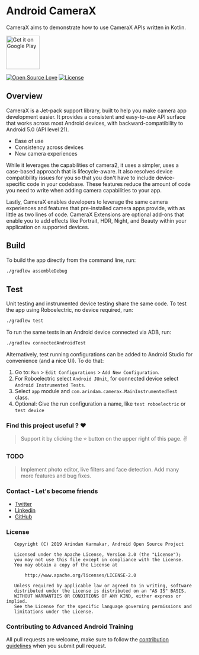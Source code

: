 # Android CameraX

CameraX aims to demonstrate how to use CameraX APIs written in Kotlin.

[<img src="https://play.google.com/intl/en_us/badges/images/generic/en_badge_web_generic.png" 
alt="Get it on Google Play" height="90">](https://play.google.com/store/apps/details?id=com.arindam.camerax)

[![Open Source Love](https://badges.frapsoft.com/os/v1/open-source.svg?v=102)](https://opensource.org/licenses/Apache-2.0)
[![License](https://img.shields.io/badge/license-Apache%202.0-blue.svg)](LICENSE)

## Overview

CameraX is a Jet-pack support library, built to help you make camera app development easier. It 
provides a consistent and easy-to-use API surface that works across most Android devices, with 
backward-compatibility to Android 5.0 (API level 21).

- Ease of use
- Consistency across devices
- New camera experiences

While it leverages the capabilities of camera2, it uses a simpler, uses a case-based approach that 
is lifecycle-aware. It also resolves device compatibility issues for you so that you don't have to 
include device-specific code in your codebase. These features reduce the amount of code you need 
to write when adding camera capabilities to your app.

Lastly, CameraX enables developers to leverage the same camera experiences and features that 
pre-installed camera apps provide, with as little as two lines of code. CameraX Extensions are 
optional add-ons that enable you to add effects like Portrait, HDR, Night, and Beauty within your 
application on supported devices.

## Build

To build the app directly from the command line, run:
```sh
./gradlew assembleDebug
```

## Test

Unit testing and instrumented device testing share the same code. To test the app using Roboelectric, no device required, run:
```sh
./gradlew test
```

To run the same tests in an Android device connected via ADB, run:
```sh
./gradlew connectedAndroidTest
```

Alternatively, test running configurations can be added to Android Studio for convenience (and a nice UI). To do that:
1. Go to: `Run` > `Edit Configurations` > `Add New Configuration`.
1. For Roboelectric select `Android JUnit`, for connected device select `Android Instrumented Tests`.
1. Select `app` module and `com.arindam.camerax.MainInstrumentedTest` class.
1. Optional: Give the run configuration a name, like `test roboelectric` or `test device`

### Find this project useful ? :heart:
> Support it by clicking the :star:   button on the upper right of this page. :v:

### TODO

> Implement photo editor, live filters and face detection.
> Add many more features and bug fixes.

### Contact - Let's become friends

- [Twitter](https://twitter.com/arindamxd)
- [Linkedin](https://in.linkedin.com/in/arindamxd)
- [GitHub](https://github.com/arindamxd)

### License

```
   Copyright (C) 2019 Arindam Karmakar, Android Open Source Project

   Licensed under the Apache License, Version 2.0 (the "License");
   you may not use this file except in compliance with the License.
   You may obtain a copy of the License at

       http://www.apache.org/licenses/LICENSE-2.0

   Unless required by applicable law or agreed to in writing, software
   distributed under the License is distributed on an "AS IS" BASIS,
   WITHOUT WARRANTIES OR CONDITIONS OF ANY KIND, either express or implied.
   See the License for the specific language governing permissions and
   limitations under the License.
```

### Contributing to Advanced Android Training

All pull requests are welcome, make sure to follow the [contribution guidelines](CONTRIBUTING.md) when you submit pull request.
